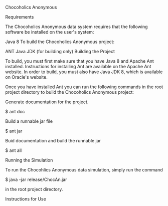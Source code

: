 Chocoholics Anonymous

Requirements

The Chocoholics Anonymous data system requires that the following software be installed on the user's system:

Java 8
To build the Chocoholics Anonymous project:

ANT
Java JDK (for building only)
Building the Project

To build, you must first make sure that you have Java 8 and Apache Ant installed. Instructions for installing Ant are available on the Apache Ant website. In order to build, you must also have Java JDK 8, which is available on Oracle's website.

Once you have installed Ant you can run the following commands in the root project directory to build the Chocoholics Anonymous project:

Generate documentation for the project.

$ ant doc

Build a runnable jar file

$ ant jar

Buid documentation and build the runnable jar

$ ant all

Running the Simulation

To run the Chocohlics Anonymous data simulation, simply run the command

$ java -jar release/ChocAn.jar

in the root project directory.

Instructions for Use
